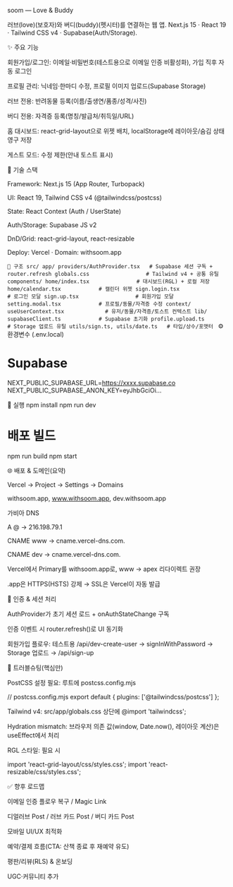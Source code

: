 soom — Love & Buddy

러브(love)(보호자)와 버디(buddy)(펫시터)를 연결하는 웹 앱.
Next.js 15 · React 19 · Tailwind CSS v4 · Supabase(Auth/Storage).

✨ 주요 기능

회원가입/로그인: 이메일·비밀번호(테스트용으로 이메일 인증 비활성화), 가입 직후 자동 로그인

프로필 관리: 닉네임·한마디 수정, 프로필 이미지 업로드(Supabase Storage)

러브 전용: 반려동물 등록(이름/출생연/품종/성격/사진)

버디 전용: 자격증 등록(명칭/발급처/취득일/URL)

홈 대시보드: react-grid-layout으로 위젯 배치, localStorage에 레이아웃/숨김 상태 영구 저장

게스트 모드: 수정 제한(안내 토스트 표시)

🧱 기술 스택

Framework: Next.js 15 (App Router, Turbopack)

UI: React 19, Tailwind CSS v4 (@tailwindcss/postcss)

State: React Context (Auth / UserState)

Auth/Storage: Supabase JS v2

DnD/Grid: react-grid-layout, react-resizable

Deploy: Vercel · Domain: withsoom.app

`📁 구조
src/
  app/
    providers/AuthProvider.tsx   # Supabase 세션 구독 + router.refresh
    globals.css                  # Tailwind v4 + 공통 유틸
  components/
    home/index.tsx               # 대시보드(RGL) + 로컬 저장
    home/calendar.tsx            # 캘린더 위젯
    sign.login.tsx               # 로그인 모달
    sign.up.tsx                  # 회원가입 모달
    setting.modal.tsx            # 프로필/동물/자격증 수정
  context/
  useUserContext.tsx             # 유저/동물/자격증/토스트 컨텍스트
  lib/
    supabaseClient.ts            # Supabase 초기화
    profile.upload.ts            # Storage 업로드 유틸
  utils/sign.ts, utils/date.ts   # 타입/상수/포맷터
`
⚙️ 환경변수 (.env.local)

# Supabase

NEXT_PUBLIC_SUPABASE_URL=https://xxxx.supabase.co
NEXT_PUBLIC_SUPABASE_ANON_KEY=eyJhbGciOi...

🚀 실행
npm install
npm run dev

# 배포 빌드

npm run build
npm start

🌐 배포 & 도메인(요약)

Vercel → Project → Settings → Domains

withsoom.app, www.withsoom.app, dev.withsoom.app

가비아 DNS

A @ → 216.198.79.1

CNAME www → cname.vercel-dns.com.

CNAME dev → cname.vercel-dns.com.

Vercel에서 Primary를 withsoom.app로, www → apex 리다이렉트 권장

.app은 HTTPS(HSTS) 강제 → SSL은 Vercel이 자동 발급

🔐 인증 & 세션 처리

AuthProvider가 초기 세션 로드 + onAuthStateChange 구독

인증 이벤트 시 router.refresh()로 UI 동기화

회원가입 플로우: 테스트용 /api/dev-create-user → signInWithPassword → Storage 업로드 → /api/sign-up

🧩 트러블슈팅(핵심만)

PostCSS 설정 필요: 루트에 postcss.config.mjs

// postcss.config.mjs
export default { plugins: ['@tailwindcss/postcss'] };

Tailwind v4: src/app/globals.css 상단에 @import 'tailwindcss';

Hydration mismatch: 브라우저 의존 값(window, Date.now(), 레이아웃 계산)은 useEffect에서 처리

RGL 스타일: 필요 시

import 'react-grid-layout/css/styles.css';
import 'react-resizable/css/styles.css';

✅ 향후 로드맵

이메일 인증 플로우 복구 / Magic Link

디얼러브 Post / 러브 카드 Post / 버디 카드 Post

모바일 UI/UX 최적화

예약/결제 흐름(CTA: 산책 종료 후 재예약 유도)

평판/리뷰(RLS) & 온보딩

UGC·커뮤니티 추가
